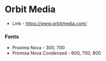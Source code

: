 # Orbit Media

- Link - https://www.orbitmedia.com/


### Fonts

- Proxima Nova - 300, 700
- Promixa Nova Condensed - 600, 700, 800